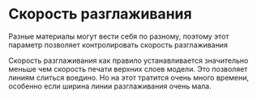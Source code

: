 Скорость разглаживания
====
Разные материалы могут вести себя по разному, поэтому этот параметр позволяет контролировать скорость разглаживания

Скорость разглаживания как правило устанавливается значительно меньше чем скорость печати верхних слоев модели. Это позволяет линиям слиться воедино. Но на этот тратится очень много времени, особенно если ширина линии разглаживания очень мала.
